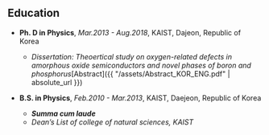 ## Education
- **Ph. D in Physics**, *Mar.2013 - Aug.2018*, KAIST, Dajeon, Republic of Korea  
  - *Dissertation: Theoertical study on oxygen-related defects in amorphous oxide semiconductors and novel phases of boron and phosphorus*[Abstract]({{ "/assets/Abstract_KOR_ENG.pdf" | absolute_url }})  

- **B.S. in Physics**, *Feb.2010 - Mar.2013*, KAIST, Daejeon, Republic of Korea  
  - ***Summa cum laude*** 
  - *Dean’s List of college of natural sciences, KAIST*  
